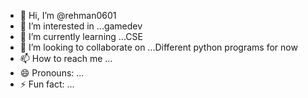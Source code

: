 - 👋 Hi, I’m @rehman0601
- 👀 I’m interested in ...gamedev
- 🌱 I’m currently learning ...CSE
- 💞️ I’m looking to collaborate on ...Different python programs for now
- 📫 How to reach me ...
- 😄 Pronouns: ...
- ⚡ Fun fact: ...

<!---
rehman0601/rehman0601 is a ✨ special ✨ repository because its `README.md` (this file) appears on your GitHub profile.
You can click the Preview link to take a look at your changes.
--->
